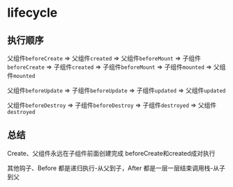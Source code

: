 # lifecycle

## 执行顺序

父组件`beforeCreate` => 父组件`created` => 父组件`beforeMount` => 子组件`beforeCreate` => 子组件`created` => 子组件`beforeMount` => 子组件`mounted` => 父组件`mounted`

父组件`beforeUpdate` => 子组件`beforeUpdate` => 子组件`updated` => 父组件`updated`

父组件`beforeDestroy` => 子组件`beforeDestroy` => 子组件`destroyed` => 父组件`destroyed`

## 总结

Create、父组件永远在子组件前面创建完成 beforeCreate和created成对执行

其他钩子、Before 都是递归执行-从父到子，After 都是一层一层结束调用栈-从子到父

